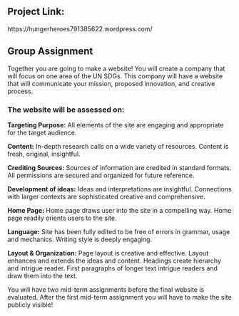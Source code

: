 <h2>Project Link:</h2> https://hungerheroes791385622.wordpress.com/

<h2>Group Assignment</h2>
Together you are going to make a website! You will create a company that will focus on one area of the UN SDGs. This company will have a website that will communicate your mission, proposed innovation, and creative process.

<h3>The website will be assessed on:</h3>
<b>Targeting Purpose:</b> All elements of the site are engaging and appropriate for the target audience.

<b>Content:</b> In-depth research calls on a wide variety of resources. Content is fresh, original, insightful.

<b>Crediting Sources:</b> Sources of information are credited in standard formats. All permissions are secured and organized for future reference.

<b>Development of ideas:</b> Ideas and interpretations are insightful. Connections with larger contexts are sophisticated creative and comprehensive.

<b>Home Page:</b> Home page draws user into the site in a compelling way. Home page readily orients users to the site.

<b>Language:</b> Site has been fully edited to be free of errors in grammar, usage and mechanics. Writing style is deeply engaging.

<b>Layout & Organization:</b> Page layout is creative and effective. Layout enhances and extends the ideas and content. Headings create hierarchy and intrigue reader. First paragraphs of longer text intrigue readers and draw them into the text.

You will have two mid-term assignments before the final website is evaluated. After the first mid-term assignment you will have to make the site publicly visible!

